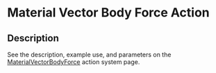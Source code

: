 # Material Vector Body Force Action

## Description

See the description, example use, and parameters on the
[MaterialVectorBodyForce](/MaterialVectorBodyForce/index.md) action system page.
